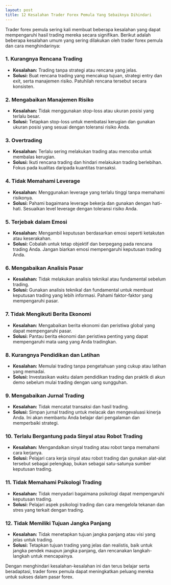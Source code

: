 ```yaml
---
layout: post
title: 12 Kesalahan Trader Forex Pemula Yang Sebaiknya Dihindari
---
```


Trader forex pemula sering kali membuat beberapa kesalahan yang dapat mempengaruhi hasil trading mereka secara signifikan. Berikut adalah beberapa kesalahan umum yang sering dilakukan oleh trader forex pemula dan cara menghindarinya:

### 1. **Kurangnya Rencana Trading**
   - **Kesalahan:** Trading tanpa strategi atau rencana yang jelas.
   - **Solusi:** Buat rencana trading yang mencakup tujuan, strategi entry dan exit, serta manajemen risiko. Patuhilah rencana tersebut secara konsisten.

### 2. **Mengabaikan Manajemen Risiko**
   - **Kesalahan:** Tidak menggunakan stop-loss atau ukuran posisi yang terlalu besar.
   - **Solusi:** Tetapkan stop-loss untuk membatasi kerugian dan gunakan ukuran posisi yang sesuai dengan toleransi risiko Anda.

### 3. **Overtrading**
   - **Kesalahan:** Terlalu sering melakukan trading atau mencoba untuk membalas kerugian.
   - **Solusi:** Ikuti rencana trading dan hindari melakukan trading berlebihan. Fokus pada kualitas daripada kuantitas transaksi.

### 4. **Tidak Memahami Leverage**
   - **Kesalahan:** Menggunakan leverage yang terlalu tinggi tanpa memahami risikonya.
   - **Solusi:** Pahami bagaimana leverage bekerja dan gunakan dengan hati-hati. Sesuaikan level leverage dengan toleransi risiko Anda.

### 5. **Terjebak dalam Emosi**
   - **Kesalahan:** Mengambil keputusan berdasarkan emosi seperti ketakutan atau keserakahan.
   - **Solusi:** Cobalah untuk tetap objektif dan berpegang pada rencana trading Anda. Jangan biarkan emosi mempengaruhi keputusan trading Anda.

### 6. **Mengabaikan Analisis Pasar**
   - **Kesalahan:** Tidak melakukan analisis teknikal atau fundamental sebelum trading.
   - **Solusi:** Gunakan analisis teknikal dan fundamental untuk membuat keputusan trading yang lebih informasi. Pahami faktor-faktor yang mempengaruhi pasar.

### 7. **Tidak Mengikuti Berita Ekonomi**
   - **Kesalahan:** Mengabaikan berita ekonomi dan peristiwa global yang dapat mempengaruhi pasar.
   - **Solusi:** Pantau berita ekonomi dan peristiwa penting yang dapat mempengaruhi mata uang yang Anda tradingkan.

### 8. **Kurangnya Pendidikan dan Latihan**
   - **Kesalahan:** Memulai trading tanpa pengetahuan yang cukup atau latihan yang memadai.
   - **Solusi:** Investasikan waktu dalam pendidikan trading dan praktik di akun demo sebelum mulai trading dengan uang sungguhan.

### 9. **Mengabaikan Jurnal Trading**
   - **Kesalahan:** Tidak mencatat transaksi dan hasil trading.
   - **Solusi:** Simpan jurnal trading untuk melacak dan mengevaluasi kinerja Anda. Ini akan membantu Anda belajar dari pengalaman dan memperbaiki strategi.

### 10. **Terlalu Bergantung pada Sinyal atau Robot Trading**
   - **Kesalahan:** Mengandalkan sinyal trading atau robot tanpa memahami cara kerjanya.
   - **Solusi:** Pelajari cara kerja sinyal atau robot trading dan gunakan alat-alat tersebut sebagai pelengkap, bukan sebagai satu-satunya sumber keputusan trading.

### 11. **Tidak Memahami Psikologi Trading**
   - **Kesalahan:** Tidak menyadari bagaimana psikologi dapat mempengaruhi keputusan trading.
   - **Solusi:** Pelajari aspek psikologi trading dan cara mengelola tekanan dan stres yang terkait dengan trading.

### 12. **Tidak Memiliki Tujuan Jangka Panjang**
   - **Kesalahan:** Tidak menetapkan tujuan jangka panjang atau visi yang jelas untuk trading.
   - **Solusi:** Tetapkan tujuan trading yang jelas dan realistis, baik untuk jangka pendek maupun jangka panjang, dan rencanakan langkah-langkah untuk mencapainya.

Dengan menghindari kesalahan-kesalahan ini dan terus belajar serta beradaptasi, trader forex pemula dapat meningkatkan peluang mereka untuk sukses dalam pasar forex.
